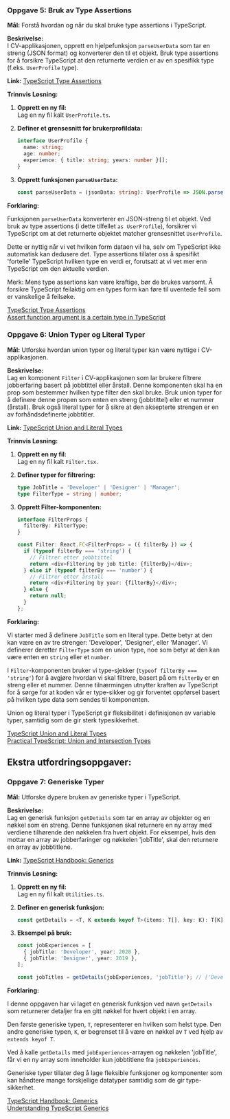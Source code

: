 ### **Oppgave 5: Bruk av Type Assertions**

**Mål:** Forstå hvordan og når du skal bruke type assertions i TypeScript.

**Beskrivelse:**  
I CV-applikasjonen, opprett en hjelpefunksjon `parseUserData` som tar en streng (JSON format) og konverterer den til et objekt. Bruk type assertions for å forsikre TypeScript at den returnerte verdien er av en spesifikk type (f.eks. `UserProfile` type).

**Link:** [TypeScript Type Assertions](https://www.typescriptlang.org/docs/handbook/basic-types.html#type-assertions)

**Trinnvis Løsning:**

1. **Opprett en ny fil:**  
   Lag en ny fil kalt `UserProfile.ts`.

2. **Definer et grensesnitt for brukerprofildata:**  

   ```typescript
   interface UserProfile {
     name: string;
     age: number;
     experience: { title: string; years: number }[];
   }
   ```

3. **Opprett funksjonen `parseUserData`:**  

   ```typescript
   const parseUserData = (jsonData: string): UserProfile => JSON.parse(jsonData) as UserProfile;
   ```

**Forklaring:**

Funksjonen `parseUserData` konverterer en JSON-streng til et objekt. Ved bruk av type assertions (i dette tilfellet `as UserProfile`), forsikrer vi TypeScript om at det returnerte objektet matcher grensesnittet `UserProfile`.

Dette er nyttig når vi vet hvilken form dataen vil ha, selv om TypeScript ikke automatisk kan dedusere det. Type assertions tillater oss å spesifikt 'fortelle' TypeScript hvilken type en verdi er, forutsatt at vi vet mer enn TypeScript om den aktuelle verdien.

Merk: Mens type assertions kan være kraftige, bør de brukes varsomt. Å forsikre TypeScript feilaktig om en types form kan føre til uventede feil som er vanskelige å feilsøke.

[TypeScript Type Assertions](https://www.typescriptlang.org/docs/handbook/basic-types.html#type-assertions)  
[Assert function argument is a certain type in TypeScript](https://stackoverflow.com/questions/40081332/assert-function-argument-is-a-certain-type-in-typescript)


### **Oppgave 6: Union Typer og Literal Typer**

**Mål:** Utforske hvordan union typer og literal typer kan være nyttige i CV-applikasjonen.

**Beskrivelse:**  
Lag en komponent `Filter` i CV-applikasjonen som lar brukere filtrere jobberfaring basert på jobbtittel eller årstall. Denne komponenten skal ha en prop som bestemmer hvilken type filter den skal bruke. Bruk union typer for å definere denne propen som enten en streng (jobbtittel) eller et nummer (årstall). Bruk også literal typer for å sikre at den aksepterte strengen er en av forhåndsdefinerte jobbtitler.

**Link:** [TypeScript Union and Literal Types](https://www.typescriptlang.org/docs/handbook/unions-and-intersections.html)

**Trinnvis Løsning:**

1. **Opprett en ny fil:**  
   Lag en ny fil kalt `Filter.tsx`.

2. **Definer typer for filtrering:**  

   ```typescript
   type JobTitle = 'Developer' | 'Designer' | 'Manager';
   type FilterType = string | number;
   ```

3. **Opprett Filter-komponenten:**  

   ```typescript
   interface FilterProps {
     filterBy: FilterType;
   }

   const Filter: React.FC<FilterProps> = ({ filterBy }) => {
     if (typeof filterBy === 'string') {
       // Filtrer etter jobbtittel
       return <div>Filtering by job title: {filterBy}</div>;
     } else if (typeof filterBy === 'number') {
       // Filtrer etter årstall
       return <div>Filtering by year: {filterBy}</div>;
     } else {
       return null;
     }
   };
   ```

**Forklaring:**

Vi starter med å definere `JobTitle` som en literal type. Dette betyr at den kan være en av tre strenger: 'Developer', 'Designer', eller 'Manager'. Vi definerer deretter `FilterType` som en union type, noe som betyr at den kan være enten en `string` eller et `number`.

I `Filter`-komponenten bruker vi type-sjekker (`typeof filterBy === 'string'`) for å avgjøre hvordan vi skal filtrere, basert på om `filterBy` er en streng eller et nummer. Denne tilnærmingen utnytter kraften av TypeScript for å sørge for at koden vår er type-sikker og gir forventet oppførsel basert på hvilken type data som sendes til komponenten.

Union og literal typer i TypeScript gir fleksibilitet i definisjonen av variable typer, samtidig som de gir sterk typesikkerhet.

[TypeScript Union and Literal Types](https://www.typescriptlang.org/docs/handbook/unions-and-intersections.html)  
[Practical TypeScript: Union and Intersection Types](https://dzone.com/articles/practical-typescript-union-and-intersection-types)


## Ekstra utfordringsoppgaver:

### **Oppgave 7: Generiske Typer**

**Mål:** Utforske dypere bruken av generiske typer i TypeScript.

**Beskrivelse:**  
Lag en generisk funksjon `getDetails` som tar en array av objekter og en nøkkel som en streng. Denne funksjonen skal returnere en ny array med verdiene tilhørende den nøkkelen fra hvert objekt. For eksempel, hvis den mottar en array av jobberfaringer og nøkkelen 'jobTitle', skal den returnere en array av jobbtitlene.

**Link:** [TypeScript Handbook: Generics](https://www.typescriptlang.org/docs/handbook/generics.html)

**Trinnvis Løsning:**

1. **Opprett en ny fil:**  
   Lag en ny fil kalt `Utilities.ts`.

2. **Definer en generisk funksjon:**  

   ```typescript
   const getDetails = <T, K extends keyof T>(items: T[], key: K): T[K][] => items.map(item => item[key]);
   ```

3. **Eksempel på bruk:**  

   ```typescript
   const jobExperiences = [
     { jobTitle: 'Developer', year: 2020 },
     { jobTitle: 'Designer', year: 2019 },
   ];

   const jobTitles = getDetails(jobExperiences, 'jobTitle'); // ['Developer', 'Designer']
   ```

**Forklaring:**

I denne oppgaven har vi laget en generisk funksjon ved navn `getDetails` som returnerer detaljer fra en gitt nøkkel for hvert objekt i en array. 

Den første generiske typen, `T`, representerer en hvilken som helst type. Den andre generiske typen, `K`, er begrenset til å være en nøkkel av `T` ved hjelp av `extends keyof T`.

Ved å kalle `getDetails` med `jobExperiences`-arrayen og nøkkelen 'jobTitle', får vi en ny array som inneholder kun jobbtitlene fra `jobExperiences`.

Generiske typer tillater deg å lage fleksible funksjoner og komponenter som kan håndtere mange forskjellige datatyper samtidig som de gir type-sikkerhet.

[TypeScript Handbook: Generics](https://www.typescriptlang.org/docs/handbook/generics.html)  
[Understanding TypeScript Generics](https://www.tutorialsteacher.com/typescript/typescript-generics)